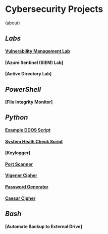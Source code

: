 # **Cybersecurity Projects**
(about)

## *Labs*

#### [Vulnerability Management Lab](https://github.com/DaveRoppo/Cyber-Security/tree/main/Labs/Vulnerability%20Management%20Lab)

#### [Azure Sentinel (SIEM) Lab]

#### [Active Directory Lab]

## *PowerShell*

#### [File Integrity Monitor]

## *Python*

#### [Example DDOS Script](https://github.com/DaveRoppo/Cyber-Security/tree/main/Example%20DDOS)

#### [System Healh Check Script](https://github.com/DaveRoppo/Cyber-Security/tree/main/Python/System%20Health%20Check)

#### [Keylogger]

#### [Port Scanner](https://github.com/DaveRoppo/Cyber-Security/tree/main/Python/Threaded%20Port%20Scanner)

#### [Vigener Cipher](https://github.com/DaveRoppo/Cyber-Security/tree/main/Python/Vigenere%20Cipher)

#### [Password Generator](https://github.com/DaveRoppo/Cyber-Security/tree/main/Python/Password%20Generator)

#### [Caesar Cipher](https://github.com/DaveRoppo/Cyber-Security/tree/main/Python/Caesar%20Cipher)

## *Bash*

#### [Automate Backup to External Drive]

